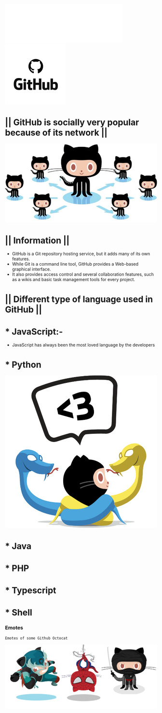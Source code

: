 ![](About/Images/logo.png) ![](About/Images/logo2.png)

#  || GitHub is socially very popular because of its network ||
![](About/Images/socialite.jpg)
#  || Information ||
* GitHub is a Git repository hosting service, but it adds many of its own features.
* While Git is a command line tool, GitHub provides a Web-based graphical interface. 
* It also provides access control and several collaboration features, such as a wikis and basic task management tools for every project.

# || Different type of language used in GitHub ||
# * JavaScript:-
  * JavaScript has always been the most loved language by the developers
# * Python
![](About/Images/pythocat.png)
# * Java
# * PHP
# * Typescript
# * Shell

### Emotes

```
Emotes of some Github Octocat
```
![](About/Images/Untitled.png)
